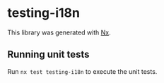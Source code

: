 # testing-i18n

This library was generated with [Nx](https://nx.dev).

## Running unit tests

Run `nx test testing-i18n` to execute the unit tests.
